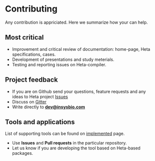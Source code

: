 # Contributing

Any contribution is appriciated. Here we summarize how your can help.

## Most critical

- Improvement and critical review of documentation: home-page, Heta specifications, cases.
- Development of presentations and study meterials.
- Testing and reporting issues on Heta-compiler.

## Project feedback

- If you are on Github send your questions, feature requests and any ideas to Heta project [Issues](https://github.com/hetalang/hetalang.github.io/issues/)
- Discuss on [Gitter](https://gitter.im/hetalang/community?source=orgpage)
- Write directly to **dev@insysbio.com**

## Tools and applications

List of supporting tools can be found on [implemented](implemented) page.

- Use **Issues** and **Pull requests** in the particular repository.
- Let us know if you are developing the tool based on Heta-based packages.
